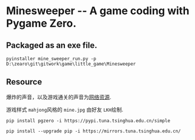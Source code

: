 # Minesweeper -- A game coding with Pygame Zero.

## Packaged as an exe file.

```pyinstaller mine_sweeper_run.py -p D:\zearo\git\gitwork\game\little_game\Minesweeper```


## Resource
爆炸的声音，以及游戏通关的声音为[网络资源](https://pixabay.com/).  

游戏样式 `mahjong`风格的 `mine.jpg` 由好友 `LKH`绘制.



`pip install pgzero -i https://pypi.tuna.tsinghua.edu.cn/simple`



`pip install --upgrade pip -i https://mirrors.tuna.tsinghua.edu.cn/`
